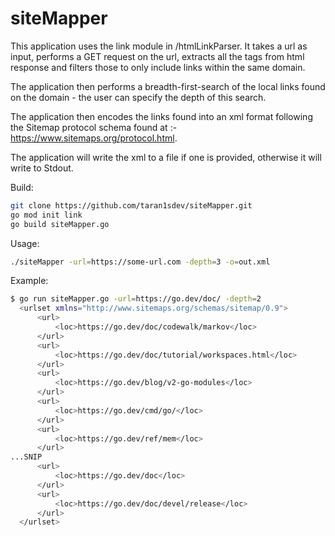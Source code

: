 # siteMapper

This application uses the link module in /htmlLinkParser. It takes a url as input, performs a GET request on the url, extracts all the <a> tags from html response and filters those to only include links within the same domain.

The application then performs a breadth-first-search of the local links found on the domain - the user can specify the depth of this search.

The application then encodes the links found into an xml format following the Sitemap protocol schema found at :- https://www.sitemaps.org/protocol.html.

The application will write the xml to a file if one is provided, otherwise it will write to Stdout.

Build:
```bash
git clone https://github.com/taran1sdev/siteMapper.git
go mod init link
go build siteMapper.go
```

Usage:
```bash
./siteMapper -url=https://some-url.com -depth=3 -o=out.xml
```

Example:
```bash
$ go run siteMapper.go -url=https://go.dev/doc/ -depth=2  
  <urlset xmlns="http://www.sitemaps.org/schemas/sitemap/0.9">
      <url>
          <loc>https://go.dev/doc/codewalk/markov</loc>
      </url>
      <url>
          <loc>https://go.dev/doc/tutorial/workspaces.html</loc>
      </url>
      <url>
          <loc>https://go.dev/blog/v2-go-modules</loc>
      </url>
      <url>
          <loc>https://go.dev/cmd/go/</loc>
      </url>
      <url>
          <loc>https://go.dev/ref/mem</loc>
      </url>
...SNIP
      <url>
          <loc>https://go.dev/doc</loc>
      </url>
      <url>
          <loc>https://go.dev/doc/devel/release</loc>
      </url>
  </urlset>
```
